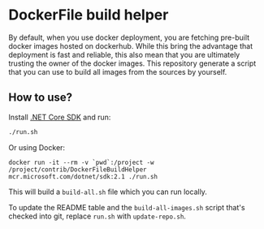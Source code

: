 # DockerFile build helper

By default, when you use docker deployment, you are fetching pre-built docker images hosted on dockerhub.
While this bring the advantage that deployment is fast and reliable, this also mean that you are ultimately trusting the owner of the docker images.
This repository generate a script that you can use to build all images from the sources by yourself.

## How to use?

Install [.NET Core SDK](https://dotnet.microsoft.com/download) and run:

```bash
./run.sh
```

Or using Docker:

```
docker run -it --rm -v `pwd`:/project -w /project/contrib/DockerFileBuildHelper mcr.microsoft.com/dotnet/sdk:2.1 ./run.sh
```

This will build a `build-all.sh` file which you can run locally.

To update the README table and the `build-all-images.sh` script that's checked into git, replace `run.sh` with `update-repo.sh`.
